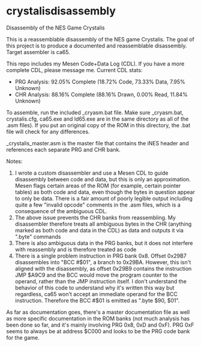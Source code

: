 # crystalisdisassembly
Disassembly of the NES Game Crystalis

This is a reassemblable disassembly of the NES game Crystalis. The goal of this project is to produce a documented and reassemblable disassembly. Target assembler is ca65.

This repo includes my Mesen Code+Data Log (CDL). If you have a more complete CDL, please message me. Current CDL stats:
  * PRG Analysis: 92.05% Complete (18.72% Code, 73.33% Data, 7.95% Unknown)
  * CHR Analysis: 88.16% Complete (88.16% Drawn, 0.00% Read, 11.84% Unknown)

To assemble, run the included _cryasm.bat file. Make sure _cryasm.bat, crystalis.cfg, ca65.exe and ld65.exe are in the same directory as all of the .asm files). If you put an original copy of the ROM in this directory, the .bat file will check for any differences.

_crystalis_master.asm is the master file that contains the iNES header and references each separate PRG and CHR bank.

Notes:
 1. I wrote a custom disassembler and use a Mesen CDL to guide disassembly between code and data, but this is only an approximation. Mesen flags certain areas of the ROM (for example, certain pointer tables) as both code and data, even though the bytes in question appear to only be data. There is a fair amount of poorly legible output including quite a few "invalid opcode" comments in the .asm files, which is a consequence of the ambiguous CDL.
 2. The above issue prevents the CHR banks from reassembling. My disassembler therefore treats all ambiguous bytes in the CHR (anything marked as both code and data in the CDL) as data and outputs it via ".byte" commands
 3. There is also ambiguous data in the PRG banks, but it does not interfere with reassembly and is therefore treated as code
 4. There is a single problem instruction in PRG bank 0x8. Offset 0x29B7 disassembles into "BCC #$01", a branch to 0x29BA. However, this isn't aligned with the disassembly, as offset 0x29B9 contains the instruction JMP $A9C9 and the BCC would move the program counter to the operand, rather than the JMP instruction itself. I don't understand the behavior of this code to understand why it's written this way but regardless, ca65 won't accept an immediate operand for the BCC instruction. Therefore the BCC #$01 is emitted as ".byte $90, $01".

As far as documentation goes, there's a master documentation file as well as more specific documentation in the ROM banks (not much analysis has been done so far, and it's mainly involving PRG 0x8, 0xD and 0xF). PRG 0xF seems to always be at address $C000 and looks to be the PRG code bank for the game.
